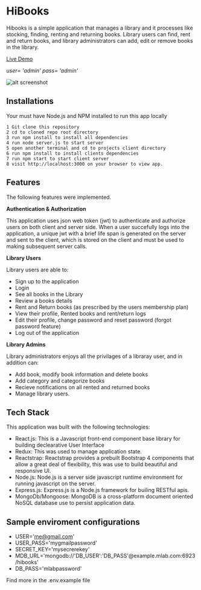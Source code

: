 # HiBooks
Hibooks is a simple application that manages a library and it processes like stocking, finding, renting and returning books. Library users can find, rent and return books, and library administrators can add, edit or remove books in the library.

[Live Demo](https://hibooks.herokuapp.com)

*user= 'admin' pass= 'admin'*

![alt screenshot](https://res.cloudinary.com/diibyv2i7/image/upload/v1560733034/hibooksmock.png)

## Installations 
Your must have Node.js and NPM installed to run this app locally
```
1 Git clone this repository
2 cd to cloned repo root directory
3 run npm install to install all dependencies
4 run node server.js to start server
5 open another terminal and cd to projects client directory
6 run npm install to install clients dependencies
7 run npm start to start client server
8 visit http://localhost:3000 on your browser to view app.
```

## Features
The following features were implemented.

**Authentication & Authorization**

This application uses json web token (jwt) to authenticate and authorize users on both client and server side. When a user succefully logs into the application, a unique jwt with a brief life span is generated on the server and sent to the client, which is stored on the client and must be used to making subsequent server calls.

**Library Users**

Library users are able to:
- Sign up to the application
- Login 
- See all books in the Library
- Review a books details
- Rent and Return books (as prescribed by the users membership plan)
- View their profile, Rented books and rent/return logs
- Edit their profile, change password and reset password (forgot password feature)
- Log out of the application

**Library Admins**

Library administrators enjoys all the privilages of a libraray user, and in addition can:
- Add book, modify book information and delete books
- Add category and categorize books
- Recieve notifications on all rented and returned books
- Manage library users.

## Tech Stack
This application was built with the following technologies:
- React.js: This is a Javascript front-end component base library for building declearative User Interface
- Redux: This was used to manage application state.
- Reactstrap: Reactstrap provides a prebuilt Bootstrap 4 components that allow a great deal of flexibility,    this was use to build beautiful and responsive UI.
- Node.js: Node.js is a server side javascript runtime environment for running javascript on the server.
- Express.js: Express.js is a Node.js framework for builing RESTful apis.
- MongoDb/Mongoose: MongoDB is a cross-platform document oriented NoSQL database use to persist application data.

## Sample enviroment configurations
- USER='me@gmail.com'
- USER_PASS='mygmailpassword'
- SECRET_KEY='mysecrerekey'
- MDB_URL='mongodb://'DB_USER':'DB_PASS'@example.mlab.com:6923/hibooks'
- DB_PASS='mlabpassword'

Find more in the .env.example file